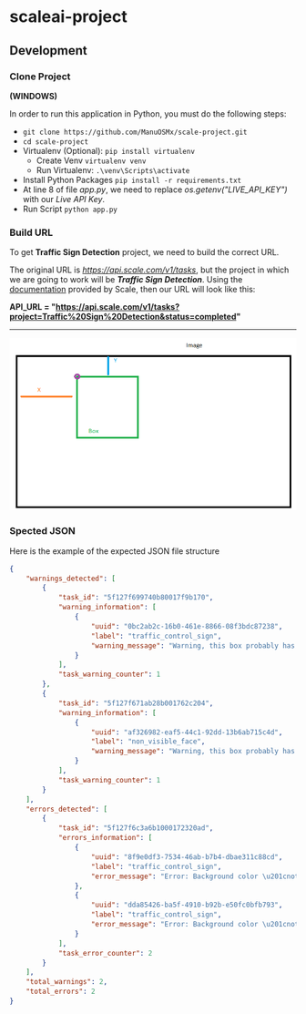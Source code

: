 # scaleai-project

## Development

### Clone Project
**(WINDOWS)**

In order to run this application in Python, you must do the following steps:
- `git clone https://github.com/ManuOSMx/scale-project.git`
- `cd scale-project`
- Virtualenv (Optional): `pip install virtualenv`
    - Create Venv `virtualenv venv`
    - Run Virtualenv: `.\venv\Scripts\activate`
- Install Python Packages `pip install -r requirements.txt`
- At line 8 of file *app.py*, we need to replace *os.getenv("LIVE_API_KEY")* with our *Live API Key*.
- Run Script `python app.py`

### Build URL

To get **Traffic Sign Detection** project, we need to build the correct URL.

The original URL is *https://api.scale.com/v1/tasks*, but the project in which we are going to work will be ***Traffic Sign Detection***. Using the [documentation](https://docs.scale.com/reference/general-image-annotation) provided by Scale, then our URL will look like this:

**API_URL = "https://api.scale.com/v1/tasks?project=Traffic%20Sign%20Detection&status=completed"**

---


![Box position idea 1](./img/box_position.png)

### Spected JSON

Here is the example of the expected JSON file structure

```JSON
{
    "warnings_detected": [
        {
            "task_id": "5f127f699740b80017f9b170",
            "warning_information": [
                {
                    "uuid": "0bc2ab2c-16b0-461e-8866-08f3bdc87238",
                    "label": "traffic_control_sign",
                    "warning_message": "Warning, this box probably has an truncation of 75 percent or more, verify that it is correct."
                }
            ],
            "task_warning_counter": 1
        },
        {
            "task_id": "5f127f671ab28b001762c204",
            "warning_information": [
                {
                    "uuid": "af326982-eaf5-44c1-92dd-13b6ab715c4d",
                    "label": "non_visible_face",
                    "warning_message": "Warning, this box probably has an occlusion of 75 percent or more, verify that it is correct."
                }
            ],
            "task_warning_counter": 1
        }
    ],
    "errors_detected": [
        {
            "task_id": "5f127f6c3a6b1000172320ad",
            "errors_information": [
                {
                    "uuid": "8f9e0df3-7534-46ab-b7b4-dbae311c88cd",
                    "label": "traffic_control_sign",
                    "error_message": "Error: Background color \u201cnot_applicable\u201d should be used for the \u201cnon_visible_face\u201d label."
                },
                {
                    "uuid": "dda85426-ba5f-4910-b92b-e50fc0bfb793",
                    "label": "traffic_control_sign",
                    "error_message": "Error: Background color \u201cnot_applicable\u201d should be used for the \u201cnon_visible_face\u201d label."
                }
            ],
            "task_error_counter": 2
        }
    ],
    "total_warnings": 2,
    "total_errors": 2
}

```
